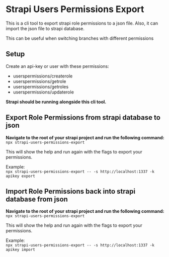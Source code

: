 # Strapi Users Permissions Export

This is a cli tool to export strapi role permissions to a json file.
Also, it can import the json file to strapi database.

This can be useful when switching branches with different permissions

## Setup
Create an api-key or user with these permissions:
- userspermissions/createrole
- userspermissions/getrole
- userspermissions/getroles
- userspermissions/updaterole

**Strapi should be running alongside this cli tool.**

## Export Role Permissions from strapi database to json

**Navigate to the root of your strapi project and run the following command:**  
`npx strapi-users-permissions-export`

This will show the help and run again with the flags to export your permissions.

Example:  
`npx strapi-users-permissions-export -- -s http://localhost:1337 -k apikey export`


## Import Role Permissions back into strapi database from json
**Navigate to the root of your strapi project and run the following command:**  
`npx strapi-users-permissions-export`

This will show the help and run again with the flags to export your permissions.

Example:  
`npx strapi-users-permissions-export -- -s http://localhost:1337 -k apikey import`
